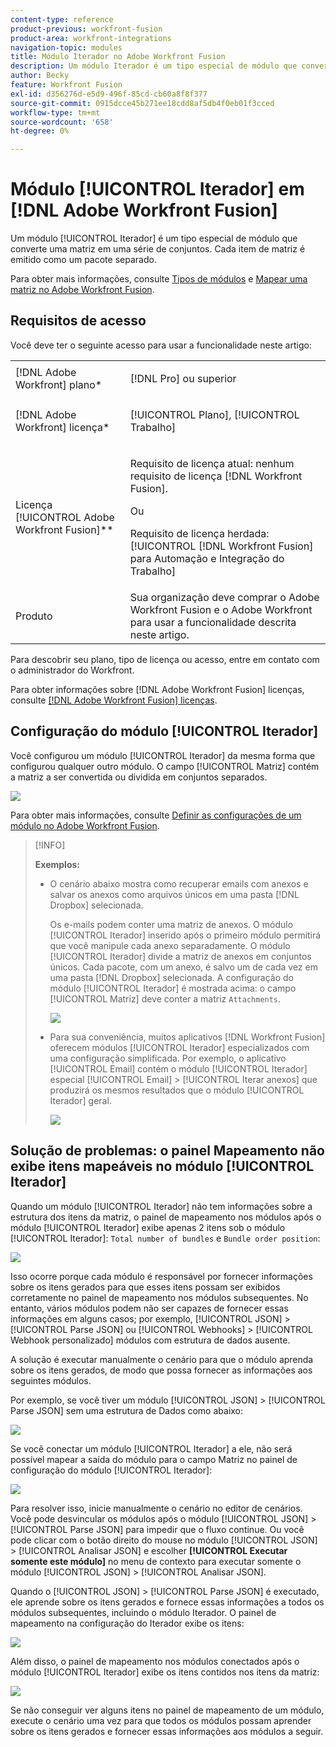 ```yaml
---
content-type: reference
product-previous: workfront-fusion
product-area: workfront-integrations
navigation-topic: modules
title: Módulo Iterador no Adobe Workfront Fusion
description: Um módulo Iterador é um tipo especial de módulo que converte uma matriz em uma série de pacotes. Cada item de matriz é emitido como um pacote separado.
author: Becky
feature: Workfront Fusion
exl-id: d356276d-e5d9-496f-85cd-cb60a8f8f377
source-git-commit: 0915dcce45b271ee18cdd8af5db4f0eb01f3cced
workflow-type: tm+mt
source-wordcount: '658'
ht-degree: 0%

---
```


# Módulo [!UICONTROL Iterador] em [!DNL Adobe Workfront Fusion]

Um módulo [!UICONTROL Iterador] é um tipo especial de módulo que converte uma matriz em uma série de conjuntos. Cada item de matriz é emitido como um pacote separado.

Para obter mais informações, consulte [Tipos de módulos](../../workfront-fusion/modules/module-types.md) e [Mapear uma matriz no Adobe Workfront Fusion](../../workfront-fusion/mapping/map-an-array.md).

## Requisitos de acesso

Você deve ter o seguinte acesso para usar a funcionalidade neste artigo:

<table style="table-layout:auto">
 <col> 
 <col> 
 <tbody> 
  <tr> 
    <td role="rowheader">[!DNL Adobe Workfront] plano*</td> 
   <td> <p>[!DNL Pro] ou superior</p> </td> 
  </tr> 
  <tr data-mc-conditions=""> 
   <td role="rowheader">[!DNL Adobe Workfront] licença*</td> 
   <td> <p>[!UICONTROL Plano], [!UICONTROL Trabalho]</p> </td> 
  </tr> 
  <tr> 
   <td role="rowheader">Licença [!UICONTROL Adobe Workfront Fusion]**</td> 
   <td>
   <p>Requisito de licença atual: nenhum requisito de licença [!DNL Workfront Fusion].</p>
   <p>Ou</p>
   <p>Requisito de licença herdada: [!UICONTROL [!DNL Workfront Fusion] para Automação e Integração do Trabalho] </p>
   </td> 
  </tr> 
  <tr> 
   <td role="rowheader">Produto</td> 
   <td>Sua organização deve comprar o Adobe Workfront Fusion e o Adobe Workfront para usar a funcionalidade descrita neste artigo.</td> 
  </tr> 
 </tbody> 
</table>

Para descobrir seu plano, tipo de licença ou acesso, entre em contato com o administrador do Workfront.

Para obter informações sobre [!DNL Adobe Workfront Fusion] licenças, consulte [[!DNL Adobe Workfront Fusion] licenças](../../workfront-fusion/get-started/license-automation-vs-integration.md).

## Configuração do módulo [!UICONTROL Iterador]

Você configurou um módulo [!UICONTROL Iterador] da mesma forma que configurou qualquer outro módulo. O campo [!UICONTROL Matriz] contém a matriz a ser convertida ou dividida em conjuntos separados.

![](assets/set-up-iterator-350x190.jpg)

Para obter mais informações, consulte [Definir as configurações de um módulo no Adobe Workfront Fusion](../../workfront-fusion/modules/configure-a-modules-settings.md).

>[!INFO]
>
>**Exemplos:**
>
>* O cenário abaixo mostra como recuperar emails com anexos e salvar os anexos como arquivos únicos em uma pasta [!DNL Dropbox] selecionada.
>
>   Os e-mails podem conter uma matriz de anexos. O módulo [!UICONTROL Iterador] inserido após o primeiro módulo permitirá que você manipule cada anexo separadamente. O módulo [!UICONTROL Iterador] divide a matriz de anexos em conjuntos únicos. Cada pacote, com um anexo, é salvo um de cada vez em uma pasta [!DNL Dropbox] selecionada. A configuração do módulo [!UICONTROL Iterador] é mostrada acima: o campo [!UICONTROL Matriz] deve conter a matriz `Attachments`.
>
>   ![](assets/attachments-array-350x154.jpg)
>
>* Para sua conveniência, muitos aplicativos [!DNL Workfront Fusion] oferecem módulos [!UICONTROL Iterador] especializados com uma configuração simplificada. Por exemplo, o aplicativo [!UICONTROL Email] contém o módulo [!UICONTROL Iterador] especial [!UICONTROL Email] > [!UICONTROL Iterar anexos] que produzirá os mesmos resultados que o módulo [!UICONTROL Iterador] geral.
>
>   ![](assets/specialized-iterators-350x135.jpg)


## Solução de problemas: o painel Mapeamento não exibe itens mapeáveis no módulo [!UICONTROL Iterador]

Quando um módulo [!UICONTROL Iterador] não tem informações sobre a estrutura dos itens da matriz, o painel de mapeamento nos módulos após o módulo [!UICONTROL Iterador] exibe apenas 2 itens sob o módulo [!UICONTROL Iterador]: `Total number of bundles` e `Bundle order position`:

![](assets/mapping-panel-doesnt-display-350x147.png)

Isso ocorre porque cada módulo é responsável por fornecer informações sobre os itens gerados para que esses itens possam ser exibidos corretamente no painel de mapeamento nos módulos subsequentes. No entanto, vários módulos podem não ser capazes de fornecer essas informações em alguns casos; por exemplo, [!UICONTROL JSON] > [!UICONTROL Parse JSON] ou [!UICONTROL Webhooks] > [!UICONTROL Webhook personalizado] módulos com estrutura de dados ausente.

A solução é executar manualmente o cenário para que o módulo aprenda sobre os itens gerados, de modo que possa fornecer as informações aos seguintes módulos.

Por exemplo, se você tiver um módulo [!UICONTROL JSON] > [!UICONTROL Parse JSON] sem uma estrutura de Dados como abaixo:

![](assets/json-parse-json-350x285.png)

Se você conectar um módulo [!UICONTROL Iterador] a ele, não será possível mapear a saída do módulo para o campo Matriz no painel de configuração do módulo [!UICONTROL Iterador]:

![](assets/connect-iterator-module-350x146.png)

Para resolver isso, inicie manualmente o cenário no editor de cenários. Você pode desvincular os módulos após o módulo [!UICONTROL JSON] > [!UICONTROL Parse JSON] para impedir que o fluxo continue. Ou você pode clicar com o botão direito do mouse no módulo [!UICONTROL JSON] > [!UICONTROL Analisar JSON] e escolher **[!UICONTROL Executar somente este módulo]** no menu de contexto para executar somente o módulo [!UICONTROL JSON] > [!UICONTROL Analisar JSON].

Quando o [!UICONTROL JSON] > [!UICONTROL Parse JSON] é executado, ele aprende sobre os itens gerados e fornece essas informações a todos os módulos subsequentes, incluindo o módulo Iterador. O painel de mapeamento na configuração do Iterador exibe os itens:

![](assets/mapping-panel-displays-items-350x131.png)

Além disso, o painel de mapeamento nos módulos conectados após o módulo [!UICONTROL Iterador] exibe os itens contidos nos itens da matriz:

![](assets/items-contained-in-array-350x156.png)

Se não conseguir ver alguns itens no painel de mapeamento de um módulo, execute o cenário uma vez para que todos os módulos possam aprender sobre os itens gerados e fornecer essas informações aos módulos a seguir.
